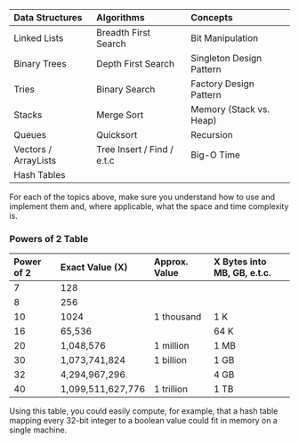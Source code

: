 
| Data Structures      | Algorithms                 | Concepts                   |
|:---------------------|:---------------------------|:---------------------------|
| Linked Lists         | Breadth First Search       | Bit Manipulation           |
| Binary Trees         | Depth First Search         | Singleton Design Pattern   |
| Tries                | Binary Search              | Factory Design Pattern     |
| Stacks               | Merge Sort                 | Memory (Stack vs. Heap)    |
| Queues               | Quicksort                  | Recursion                  |
| Vectors / ArrayLists | Tree Insert / Find / e.t.c | Big-O Time                 |
| Hash Tables          |                            |                            |



For each of the topics above, make sure you understand how to use and implement them and, where applicable, what the space and time complexity is.


### Powers of 2 Table


| Power of 2  | Exact Value (X)    | Approx. Value  | X Bytes into MB, GB, e.t.c. |
|:------------|:-------------------|:---------------|:----------------------------|
| 7           | 128                |                |                             |
| 8           | 256                |                |                             |
| 10          | 1024               | 1 thousand     | 1 K                         |
| 16          | 65,536             |                | 64 K                        |
| 20          | 1,048,576          | 1 million      | 1 MB                        |
| 30          | 1,073,741,824      | 1 billion      | 1 GB                        |
| 32          | 4,294,967,296      |                | 4 GB                        |
| 40          | 1,099,511,627,776  | 1 trillion     | 1 TB                        |


Using this table, you could easily compute, for example, that a hash table mapping every 32-bit integer to a boolean value could fit in memory on a single machine.
